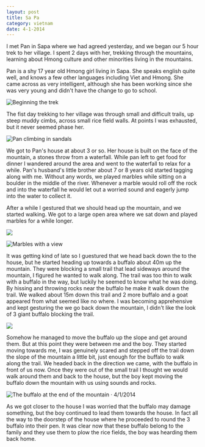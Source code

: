 ```yaml
---
layout: post
title: Sa Pa
category: vietnam
date: 4-1-2014
---
```


I met Pan in Sapa where we had agreed yesterday, and we began our 5 hour trek to her village. I spent 2 days with her, trekking through the mountains, learning about Hmong culture and other minorities living in the mountains.

Pan is a shy 17 year old Hmong girl living in Sapa. She speaks english quite well, and knows a few other languages including Viet and Hmong. She came across as very intelligent, although she has been working since she was very young and didn't have the change to go to school.

![](https://farm4.staticflickr.com/3840/14846458118_f08e9c88c2_c.jpg "Beginning the trek")

The fist day trekking to her village was through small and difficult trails, up steep muddy cimbs, across small rice field walls. At points I was exhausted, but it never seemed phase her.

![](https://farm4.staticflickr.com/3908/15032695052_43ab57a4f6_c.jpg "Pan climbing in sandals")

We got to Pan's house at about 3 or so. Her house is built on the face of the mountain, a stones throw from a waterfall. While pan left to get food for dinner I wandered around the area and went to the waterfall to relax for a while. Pan's husband's little brother about 7 or 8 years old started tagging along with me. Without any words, we played marbles while sitting on a boulder in the middle of the river. Whenever a marble would roll off the rock and into the waterfall he would let out a worried sound and eagerly jump into the water to collect it.

After a while I gestured that we should head up the mountain, and we started walking. We got to a large open area where we sat down and played marbles for a while longer.

![](https://farm4.staticflickr.com/3842/14846302810_e5b7215fdf_c.jpg)

![](https://farm4.staticflickr.com/3905/15009899566_4d25733471_c.jpg "Marbles with a view")

It was getting kind of late so I guestured that we head back down the to the house, but he started heading up towards a buffalo about 40m up the mountain. They were blocking a small trail that lead sideways around the mountain, I figured he wanted to walk along. The trail was too thin to walk with a buffalo in the way, but luckily he seemed to know what he was doing. By hissing and throwing rocks near the buffalo he make it walk down the trail. We walked about 15m down this trail and 2 more buffalo and a goat appeared from what seemed like no where. I was becoming apprehensive and kept gesturing the we go back down the mountain, I didn't like the look of 3 giant buffalo blocking the trail.

![](https://farm4.staticflickr.com/3912/14846092029_fe4b711e1b_c.jpg)

Somehow he managed to move the buffalo up the slope and get around them. But at this point they were between me and the boy. They started moving towards me, I was genuinely scared and stepped off the trail down the slope of the mountain a little bit, just enough for the buffalo to walk along the trail. We headed back in the direction we came, with the buffalo in front of us now. Once they were out of the small trail I thought we would walk around them and back to the house, but the boy kept moving the buffalo down the mountain with us using sounds and rocks.

![](https://farm4.staticflickr.com/3838/14846485337_1e39d78b76_c.jpg "The buffalo at the end of the mountain · 4/1/2014")

As we got closer to the house I was worried that the buffalo may damage something, but the boy continued to lead them towards the house. In fact all the way to the doorstep of the house where he proceeded to round the 3 buffalo into their pen. It was clear now that these buffalo belong to the family and they use them to plow the rice fields, the boy was hearding them back home.
